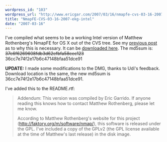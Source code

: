 ```yaml
---
wordpress_id: "103"
wordpress_url: "http://www.ericgar.com/2007/03/16/nmapfe-cvs-03-16-2007-ekg-intel/"
title: "NmapFE-CVS-03-16-2007-ekg-intel"
date: "2007-03-16"
---
```

I've compiled what seems to be a working Intel version of Matthew Rothenberg's NmapFE for OS X out of the CVS tree. See my <a href="http://www.ericgar.com/2007/02/27/cvs-release-intel-nmapfe-for-osx/">previous post</a> as to why this is necessary. It can be <a href="http://www.ericgar.com/uploads/NmapFE-CVS-03-16-2007-ekg-intel.dmg">downloaded here</a>. The md5sum is: <strike>37c6f6269608fdb3d62efbfa58cec123</strike> 36cc7e74f2e17b6c47148bfaa51dce91 

<span><strong>UPDATE:</strong> I made some modifications to the DMG, thanks to Udi's feedback. Download location is the same, the new md5sum is 36cc7e74f2e17b6c47148bfaa51dce91.</span>

I've added this to the README.rtf:

<blockquote>
Addendum: This version was compiled by Eric Garrido. If anyone reading this knows how to contact Matthew Rothenberg, please let me know.

According to Matthew Rothenberg's website for this project (http://faktory.org/m/software/nmap/), this software is released under the GPL. I've included a copy of the GPLv2 (the GPL license available at the time of Matthew's last release) in the disk image.</blockquote>

